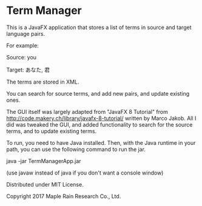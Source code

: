 # Term Manager

This is a JavaFX application that stores a list of terms in source and target language pairs.

For example:

Source: you

Target: あなた, 君

The terms are stored in XML.

You can search for source terms, and add new pairs, and update existing ones.

The GUI itself was largely adapted from "JavaFX 8 Tutorial" from
http://code.makery.ch/library/javafx-8-tutorial/
written by Marco Jakob.
All I did was tweaked the GUI, and added functionality to search for the source terms,
and to update existing terms.

To run, you need to have Java installed.
Then, with the Java runtime in your path, you can use the following command to run the jar.

java -jar TermManagerApp.jar

(use javaw instead of java if you don't want a console window)

Distributed under MIT License.

Copyright 2017 Maple Rain Research Co., Ltd.
